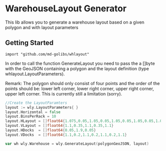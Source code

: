 # WarehouseLayout Generator
This lib allows you to generate a warehouse layout based on a given polygon and with layout parameters

## Getting Started
`import "github.com/md-golibs/whlayout"`

In order to call the function GenerateLayout you need to pass the a []byte with the GeoJSON containing a polygon and the layout definition (type whlayout.LayoutParameters).

Remark: The polygon should only consist of four points and the order of the points should be: lower left corner, lower right corner, upper right corner, upper left corner. This is currently still a limitation (sorry).

```Go
//Create the LayoutParamters
layout := wly.LayoutParameters{ }
layout.Horizontal = false
layout.BinsPerRack = 10
layout.HLayout = []float64{1.075,0.05,1.05,0.05,1.05,0.05,1.05,0.05,1.05,0.05,1.05,0.05,1.05,0.05,1.05,0.05,1.05,0.05,1.075}
layout.VLayout = []float64{1.1,0.35,1.1,0.35,1.1}
layout.HDocks  = []float64{0.05,1.9,0.05}
layout.VDocks  = []float64{1.1,0.2,1.1,0.2,1.1,0.2,1.1}

var wh wly.Warehouse = wly.GenerateLayout(polygonGeoJSON, layout)
```